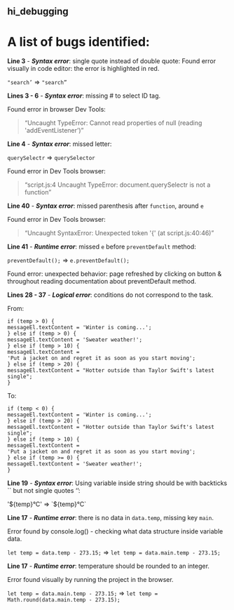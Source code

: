 ## hi_debugging

# A list of bugs identified:

**Line 3** -
**_Syntax error_**: single quote instead of double quote:
Found error visually in code editor: the error is highlighted in red.

`"search’` => `"search”`

**Lines 3 - 6** -
**_Syntax error_**: missing # to select ID tag.

Found error in browser Dev Tools:

> “Uncaught TypeError: Cannot read properties of null (reading 'addEventListener’)”

**Line 4** -
**_Syntax error_**: missed letter:

`querySelectr` => `querySelector`

Found error in Dev Tools browser:

> “script.js:4 Uncaught TypeError: document.querySelectr is not a function”

**Line 40** -
**_Syntax error_**: missed parenthesis after `function`, around `e`

Found error in Dev Tools browser:

> “Uncaught SyntaxError: Unexpected token '{' (at script.js:40:46)”

**Line 41** -
**_Runtime error_**: missed `e` before `preventDefault` method:

`preventDefault();` => `e.preventDefault();`

Found error: unexpected behavior: page refreshed by clicking on button & throughout reading documentation about preventDefault method.

**Lines 28 - 37** -
**_Logical error_**: conditions do not correspond to the task.

From:

```
if (temp > 0) {
messageEl.textContent = 'Winter is coming...';
} else if (temp > 0) {
messageEl.textContent = 'Sweater weather!';
} else if (temp > 10) {
messageEl.textContent =
'Put a jacket on and regret it as soon as you start moving';
} else if (temp > 20) {
messageEl.textContent = "Hotter outside than Taylor Swift's latest single";
}
```

To:

```
if (temp < 0) {
messageEl.textContent = 'Winter is coming...';
} else if (temp > 20) {
messageEl.textContent = "Hotter outside than Taylor Swift's latest single";
} else if (temp > 10) {
messageEl.textContent =
'Put a jacket on and regret it as soon as you start moving';
} else if (temp >= 0) {
messageEl.textContent = 'Sweater weather!';
}
```

**Line 19** -
**_Syntax error_**: Using variable inside string should be with backticks `` but not single quotes ‘’:

\'\${temp}°C' => &#96;${temp}°C&#96;

**Line 17** -
**_Runtime error_**: there is no data in `data.temp`, missing key `main`.

Error found by console.log() - checking what data structure inside variable data.

`let temp = data.temp - 273.15;` => `let temp = data.main.temp - 273.15;`

**Line 17** -
**_Runtime error_**: temperature should be rounded to an integer.

Error found visually by running the project in the browser.

`let temp = data.main.temp - 273.15;` => `let temp = Math.round(data.main.temp - 273.15);`
